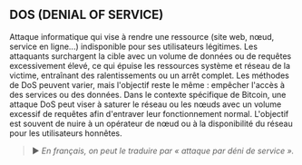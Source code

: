 ## DOS (DENIAL OF SERVICE)

Attaque informatique qui vise à rendre une ressource (site web, nœud, service en ligne...) indisponible pour ses utilisateurs légitimes. Les attaquants surchargent la cible avec un volume de données ou de requêtes excessivement élevé, ce qui épuise les ressources système et réseau de la victime, entraînant des ralentissements ou un arrêt complet. Les méthodes de DoS peuvent varier, mais l'objectif reste le même : empêcher l'accès à des services ou des données. Dans le contexte spécifique de Bitcoin, une attaque DoS peut viser à saturer le réseau ou les nœuds avec un volume excessif de requêtes afin d'entraver leur fonctionnement normal. L'objectif est souvent de nuire à un opérateur de nœud ou à la disponibilité du réseau pour les utilisateurs honnêtes.

> ► *En français, on peut le traduire par « attaque par déni de service ».*

